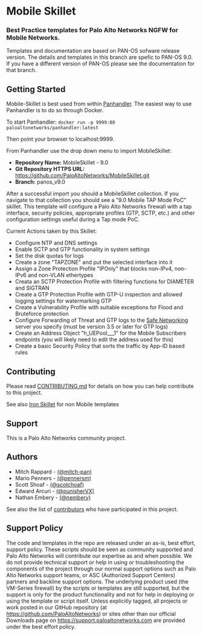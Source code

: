 # Mobile Skillet

###  Best Practice templates for Palo Alto Networks NGFW for Mobile Networks.
Templates and documentation are based on PAN-OS sofware release version.  The details and templates in this branch are 
spefic to PAN-OS 9.0.  If you have a different version of PAN-OS please see the documentation
for that branch.

## Getting Started
Mobile-Skillet is best used from within [Panhandler](https://github.com/PaloAltoNetworks/panhandler).  The easiest way to use Panhandler is to do 
so through Docker.  

To start Panhandler: `docker run -p 9999:80 paloaltonetworks/panhandler:latest`

Then point your browser to localhost:9999.

From Panhandler use the drop down menu to import MobileSkillet:
* <b>Repository Name:</b> MobileSkillet - 9.0
* <b>Git Repository HTTPS URL:</b> https://github.com/PaloAltoNetworks/MobileSkillet.git
* <b>Branch:</b> panos_v9.0

After a successful import you should a MobileSkillet collection.  If you navigate to that collection you
should see a "9.0 Mobile TAP Mode PoC" skillet.  This template will configure a Palo Alto Networks
firewall with a tap interface, security policies, appropriate profiles (GTP, SCTP, etc.) and other configuration
settings useful during a Tap mode PoC. 

Current Actions taken by this Skillet:

* Configure NTP and DNS settings
* Enable SCTP and GTP functionality in system settings
* Set the disk quotas for logs
* Create a zone "TAPZONE" and put the selected interface into it
* Assign a Zone Protection Profile "IPOnly" that blocks non-IPv4, non-IPv6 and non-VLAN ethertypes
* Creata an SCTP Protection Profile with filtering functions for DIAMETER and SIGTRAN
* Create a GTP Protection Profile with GTP-U inspection and allowed logging settings for watermarking GTP
* Create a Vulnerability Profile with suitable exceptions for Flood and Bruteforce protection
* Configure Forwarding of Threat and GTP logs to the [Safe Networking](https://github.com/PaloAltoNetworks/safe-networking) 
server you specify (must be version 3.5 or later for GTP logs)
* Create an Address Object "h_UEPool___1" for the Mobile Subscribers endpoints (you will likely need to edit 
the address used for this)
* Create a basic Security Policy that sorts the traffic by App-ID based rules

## Contributing
Please read [CONTRIBUTING.md](https://github.com/PaloAltoNetworks/MobileSkillet/CONTRIBUTING.md) for details on how you can help contribute to this project.

See also [Iron Skillet](https://github.com/PaloAltoNetworks/iron-skillet) for non Mobile templates

## Support
This is a Palo Alto Networks community project.

## Authors
* Mitch Rappard - [(@mitch-pan)](https://github.com/mitch-pan)
* Mario Penners - [(@pennersm)](https://github.com/pennersm)
* Scott Shoaf - [(@scotchoaf)](https://github.com/scotchoaf)
* Edward Arcuri - [(@punisherVX)](https://github.com/punisherVX)
* Nathan Embery - [(@nembery)](https://github.com/nembery)


See also the list of [contributors](https://github.com/PaloAltoNetworks/mobile-templates/contributors) who have participated in this project.


## Support Policy
The code and templates in the repo are released under an as-is, best effort, support policy. These scripts should be seen as community supported and Palo Alto Networks will contribute our expertise as and when possible. We do not provide technical support or help in using or troubleshooting the components of the project through our normal support options such as Palo Alto Networks support teams, or ASC (Authorized Support Centers) partners and backline support options. The underlying product used (the VM-Series firewall) by the scripts or templates are still supported, but the support is only for the product functionality and not for help in deploying or using the template or script itself. Unless explicitly tagged, all projects or work posted in our GitHub repository (at https://github.com/PaloAltoNetworks) or sites other than our official Downloads page on https://support.paloaltonetworks.com are provided under the best effort policy.
